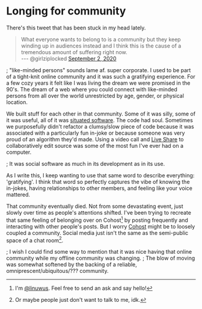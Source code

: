 # Longing for community

There's this tweet that has been stuck in my head lately.

> What everyone wants to belong to is a community
> but they keep winding up in audiences instead
> and I think this is the cause of a tremendous amount of suffering right now.\
> --- @girlziplocked [September 2, 2020][tweet]

[tweet]: https://twitter.com/girlziplocked/status/1301276971243122689

; "like-minded persons" sounds lame af. super corporate.
I used to be part of a tight-knit online community and it was such a gratifying experience.
For a few cozy years it felt like I was living the dream we were promised in the 90's.
The dream of a web where you could connect with like-minded persons from all over the world unrestricted by age, gender, or physical location.

We built stuff for each other in that community.
Some of it was silly, some of it was useful, all of it was [situated software].
The code had soul.
Sometimes we purposefully didn't refactor a clumsy/slow piece of code
because it was associated with a particularly fun in-joke
or because someone was very proud of an algorithm they'd made.
Using a video call and [Live Share] to collaboratively edit source was some of the most fun I've ever had on a computer.

; It was social software as much in its development as in its use.

[situated software]: https://gwern.net/doc/technology/2004-03-30-shirky-situatedsoftware.html
[Live Share]: https://code.visualstudio.com/learn/collaboration/live-share

As I write this, I keep wanting to use that same word to describe everything: 'gratifying'.
I think that word so perfectly captures the vibe of
knowing the in-jokes,
having relationships to other members,
and feeling like your voice mattered.

That community eventually died.
Not from some devastating event, just slowly over time as people's attentions shifted.
I've been trying to recreate that same feeling of belonging over on Cohost[^me] by posting frequently and interacting with other people's posts.
But I worry [Cohost] might be to loosely coupled a community.
Social media just isn't the same as the semi-public space of a chat room[^self-deprecating].

[Cohost]: https://cohost.org/
[^me]: I'm [@linuwus](https://cohost.org/linuwus). Feel free to send an ask and say hello!
[^self-deprecating]: Or maybe people just don't want to talk to me, idk.

; I wish I could find some way to mention that it was nice having that online community while my offline community was changing.
; The blow of moving was somewhat softened by the backing of a reliable, omniprescent/ubiquitous/??? community.
